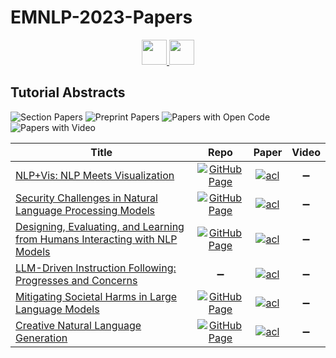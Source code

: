 # EMNLP-2023-Papers

<div align="center">
    <a href="https://github.com/DmitryRyumin/EMNLP-2023-Papers/">
        <img src="https://cdn.jsdelivr.net/gh/DmitryRyumin/NewEraAI-Papers@main/images/home.svg" width="40" alt="" />
    </a>
    <a href="https://github.com/DmitryRyumin/EMNLP-2023-Papers/blob/main/sections/system-demonstrations.md">
        <img src="https://cdn.jsdelivr.net/gh/DmitryRyumin/NewEraAI-Papers@main/images/right.svg" width="40" alt="" />
    </a>
</div>

## Tutorial Abstracts

![Section Papers](https://img.shields.io/badge/Section%20Papers-6-42BA16) ![Preprint Papers](https://img.shields.io/badge/Preprint%20Papers-0-b31b1b) ![Papers with Open Code](https://img.shields.io/badge/Papers%20with%20Open%20Code-0-1D7FBF) ![Papers with Video](https://img.shields.io/badge/Papers%20with%20Video-0-FF0000)

| **Title** | **Repo** | **Paper** | **Video** |
|-----------|:--------:|:---------:|:---------:|
| [NLP+Vis: NLP Meets Visualization](https://aclanthology.org/2023.emnlp-tutorial.1) | [![GitHub Page](https://img.shields.io/badge/GitHub-Page-159957.svg)](https://nlp4vis.github.io/) | [![acl](https://img.shields.io/badge/pdf-acl-CBCBCC.svg)](https://aclanthology.org/2023.emnlp-tutorial.1.pdf) | :heavy_minus_sign: |
| [Security Challenges in Natural Language Processing Models](https://aclanthology.org/2023.emnlp-tutorial.2) | [![GitHub Page](https://img.shields.io/badge/GitHub-Page-159957.svg)](https://emnlp2023-nlp-security.github.io/) | [![acl](https://img.shields.io/badge/pdf-acl-CBCBCC.svg)](https://aclanthology.org/2023.emnlp-tutorial.2.pdf) | :heavy_minus_sign: |
| [Designing, Evaluating, and Learning from Humans Interacting with NLP Models](https://aclanthology.org/2023.emnlp-tutorial.3) | [![GitHub Page](https://img.shields.io/badge/GitHub-Page-159957.svg)](https://nlp-hci.github.io/tutorial/) | [![acl](https://img.shields.io/badge/pdf-acl-CBCBCC.svg)](https://aclanthology.org/2023.emnlp-tutorial.3.pdf) | :heavy_minus_sign: |
| [LLM-Driven Instruction Following: Progresses and Concerns](https://aclanthology.org/2023.emnlp-tutorial.4) | :heavy_minus_sign: | [![acl](https://img.shields.io/badge/pdf-acl-CBCBCC.svg)](https://aclanthology.org/2023.emnlp-tutorial.4.pdf) | :heavy_minus_sign: |
| [Mitigating Societal Harms in Large Language Models](https://aclanthology.org/2023.emnlp-tutorial.5) | [![GitHub Page](https://img.shields.io/badge/GitHub-Page-159957.svg)](https://llm-harm-mitigation.github.io/tutorial/) | [![acl](https://img.shields.io/badge/pdf-acl-CBCBCC.svg)](https://aclanthology.org/2023.emnlp-tutorial.5.pdf) | :heavy_minus_sign: |
| [Creative Natural Language Generation](https://aclanthology.org/2023.emnlp-tutorial.6) | [![GitHub Page](https://img.shields.io/badge/GitHub-Page-159957.svg)](https://emnlp2023-creative-nlg.github.io/) | [![acl](https://img.shields.io/badge/pdf-acl-CBCBCC.svg)](https://aclanthology.org/2023.emnlp-tutorial.6.pdf) | :heavy_minus_sign: |
